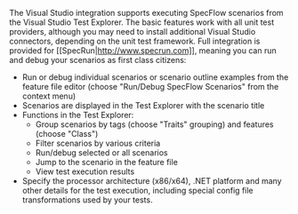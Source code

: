 The Visual Studio integration supports executing SpecFlow scenarios from the Visual Studio Test Explorer. The basic features work with all unit test providers, although you may need to install additional Visual Studio connectors, depending on the unit test framework. Full integration is provided for [[SpecRun|http://www.specrun.com]], meaning you can run and debug your scenarios as first class citizens:

* Run or debug individual scenarios or scenario outline examples from the feature file editor (choose "Run/Debug SpecFlow Scenarios" from the context menu)
* Scenarios are displayed in the Test Explorer with the scenario title
* Functions in the Test Explorer: 
  * Group scenarios by tags (choose "Traits" grouping) and features (choose "Class")
  * Filter scenarios by various criteria
  * Run/debug selected or all scenarios
  * Jump to the scenario in the feature file
  * View test execution results
* Specify the processor architecture (x86/x64), .NET platform and many other details for the test execution, including special config file transformations used by your tests.